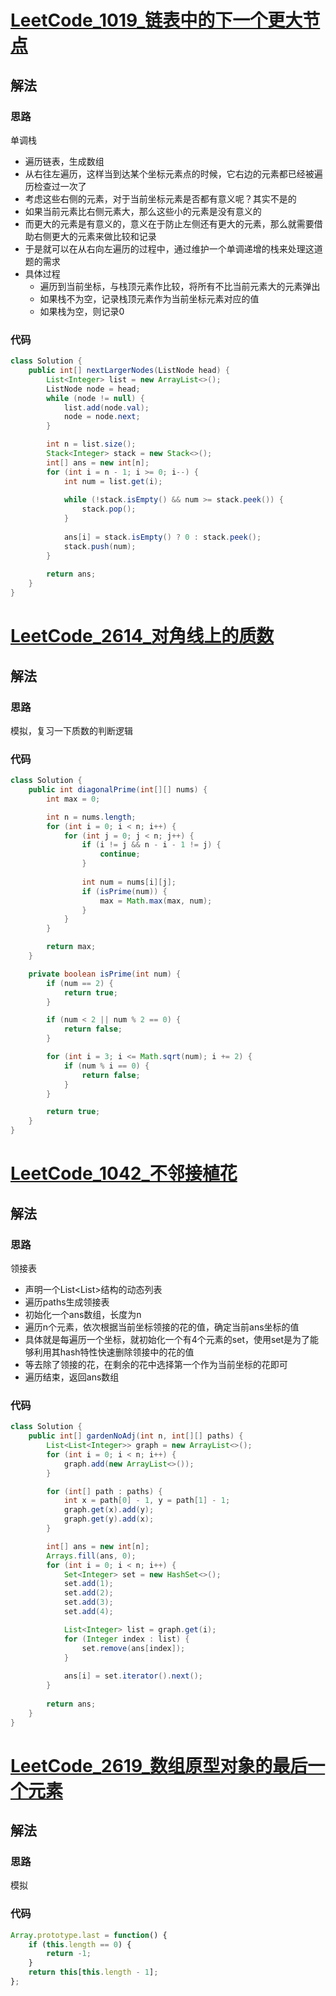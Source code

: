 # [LeetCode_1019_链表中的下一个更大节点](https://leetcode.cn/problems/next-greater-node-in-linked-list/)
## 解法
### 思路
单调栈
- 遍历链表，生成数组
- 从右往左遍历，这样当到达某个坐标元素点的时候，它右边的元素都已经被遍历检查过一次了
- 考虑这些右侧的元素，对于当前坐标元素是否都有意义呢？其实不是的
- 如果当前元素比右侧元素大，那么这些小的元素是没有意义的
- 而更大的元素是有意义的，意义在于防止左侧还有更大的元素，那么就需要借助右侧更大的元素来做比较和记录
- 于是就可以在从右向左遍历的过程中，通过维护一个单调递增的栈来处理这道题的需求
- 具体过程
  - 遍历到当前坐标，与栈顶元素作比较，将所有不比当前元素大的元素弹出
  - 如果栈不为空，记录栈顶元素作为当前坐标元素对应的值
  - 如果栈为空，则记录0
### 代码
```java
class Solution {
    public int[] nextLargerNodes(ListNode head) {
        List<Integer> list = new ArrayList<>();
        ListNode node = head;
        while (node != null) {
            list.add(node.val);
            node = node.next;
        }

        int n = list.size();
        Stack<Integer> stack = new Stack<>();
        int[] ans = new int[n];
        for (int i = n - 1; i >= 0; i--) {
            int num = list.get(i);
            
            while (!stack.isEmpty() && num >= stack.peek()) {
                stack.pop();
            }
            
            ans[i] = stack.isEmpty() ? 0 : stack.peek();
            stack.push(num);
        }
        
        return ans;
    }
}
```
# [LeetCode_2614_对角线上的质数](https://leetcode.cn/problems/prime-in-diagonal/)
## 解法
### 思路
模拟，复习一下质数的判断逻辑
### 代码
```java
class Solution {
    public int diagonalPrime(int[][] nums) {
        int max = 0;

        int n = nums.length;
        for (int i = 0; i < n; i++) {
            for (int j = 0; j < n; j++) {
                if (i != j && n - i - 1 != j) {
                    continue;
                }
                
                int num = nums[i][j];
                if (isPrime(num)) {
                    max = Math.max(max, num);
                }
            }
        }

        return max;
    }

    private boolean isPrime(int num) {
        if (num == 2) {
            return true;
        }

        if (num < 2 || num % 2 == 0) {
            return false;
        }

        for (int i = 3; i <= Math.sqrt(num); i += 2) {
            if (num % i == 0) {
                return false;
            }
        }

        return true;
    }
}
```
# [LeetCode_1042_不邻接植花](https://leetcode.cn/problems/flower-planting-with-no-adjacent/)
## 解法
### 思路
领接表
- 声明一个List<List<Integer>>结构的动态列表
- 遍历paths生成领接表
- 初始化一个ans数组，长度为n
- 遍历n个元素，依次根据当前坐标领接的花的值，确定当前ans坐标的值
- 具体就是每遍历一个坐标，就初始化一个有4个元素的set，使用set是为了能够利用其hash特性快速删除领接中的花的值
- 等去除了领接的花，在剩余的花中选择第一个作为当前坐标的花即可
- 遍历结束，返回ans数组
### 代码
```java
class Solution {
    public int[] gardenNoAdj(int n, int[][] paths) {
        List<List<Integer>> graph = new ArrayList<>();
        for (int i = 0; i < n; i++) {
            graph.add(new ArrayList<>());
        }

        for (int[] path : paths) {
            int x = path[0] - 1, y = path[1] - 1;
            graph.get(x).add(y);
            graph.get(y).add(x);
        }

        int[] ans = new int[n];
        Arrays.fill(ans, 0);
        for (int i = 0; i < n; i++) {
            Set<Integer> set = new HashSet<>();
            set.add(1);
            set.add(2);
            set.add(3);
            set.add(4);

            List<Integer> list = graph.get(i);
            for (Integer index : list) {
                set.remove(ans[index]);
            }
            
            ans[i] = set.iterator().next();
        }
        
        return ans;
    }
}
```
# [LeetCode_2619_数组原型对象的最后一个元素](https://leetcode.cn/problems/array-prototype-last/)
## 解法
### 思路
模拟
### 代码
```js
Array.prototype.last = function() {
    if (this.length == 0) {
        return -1;
    }
    return this[this.length - 1];
};
```